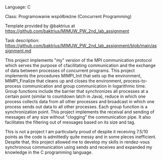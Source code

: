 Language: C

Class: Programowanie współbieżne (Concurrent Programming)

Template provided by @baktrius at https://github.com/baktrius/MIMUW_PW_2nd_lab_assignment

Task description: https://github.com/baktrius/MIMUW_PW_2nd_lab_assignment/blob/main/assignment.md

This project implements "my" version of the MPI communication protocol which serves the purpose of cfacilitating communication and the exchange of data between processes of concurrent programs. This project implements the procedures MIMPI_Init that sets up the environment, MIMPI_Finalize that cleans up and closes the environment, process-to-process communication and group communication in logarithmic time. Group functions include the barrier that synchronizes all processes at a certain point (similar to countdown latch in Java), reduce in which one process collects data from all other processes and broadcast in which one process sends out data to all other processes. Each group function is a synchronization point. This project implements the receival and sending of messages of any size without "clogging" the communication pipe. It also facilitates the filtering out of messages based on its size and tag.

This is not a project I am particularly proud of despite it receiving 7.5/10 points as the code is admittedly quite messy and in some pleces inefficient. Despite that, this project allowed me to develop my skills in rendez-vous synchronous communication using sends and receives and expanded my knowledge in the C programming language.  
